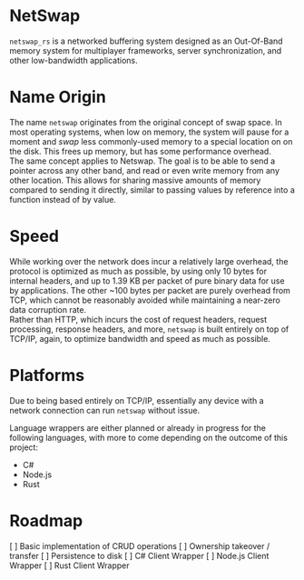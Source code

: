 # NetSwap

`netswap_rs` is a networked buffering system designed as an Out-Of-Band memory system for multiplayer frameworks, server synchronization, and other low-bandwidth applications.

# Name Origin

The name `netswap` originates from the original concept of swap space. In most operating systems, when low on memory, the system will pause for a moment and *swap* less commonly-used memory to a special location on on the disk. This frees up memory, but has some performance overhead.  
The same concept applies to Netswap. The goal is to be able to send a pointer across any other band, and read or even write memory from any other location. This allows for sharing massive amounts of memory compared to sending it directly, similar to passing values by reference into a function instead of by value.  

# Speed
While working over the network does incur a relatively large overhead, the protocol is optimized as much as possible, by using only 10 bytes for internal headers, and up to 1.39 KB per packet of pure binary data for use by applications. The other ~100 bytes per packet are purely overhead from TCP, which cannot be reasonably avoided while maintaining a near-zero data corruption rate.  
Rather than HTTP, which incurs the cost of request headers, request processing, response headers, and more, `netswap` is built entirely on top of TCP/IP, again, to optimize bandwidth and speed as much as possible.

# Platforms
Due to being based entirely on TCP/IP, essentially any device with a network connection can run `netswap` without issue.  
  
Language wrappers are either planned or already in progress for the following languages, with more to come depending on the outcome of this project:  
* C#
* Node.js
* Rust

# Roadmap
[ ] Basic implementation of CRUD operations
[ ] Ownership takeover / transfer
[ ] Persistence to disk
[ ] C# Client Wrapper
[ ] Node.js Client Wrapper
[ ] Rust Client Wrapper
